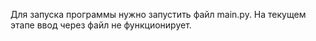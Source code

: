 Для запуска программы нужно запустить файл main.py. На текущем этапе ввод через файл не функционирует.
